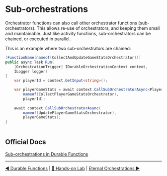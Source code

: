 # Sub-orchestrations

Orchestrator functions can also call other orchestrator functions (sub-orchestrators). This allows re-use of orchestrators, and keeping them small and maintainable. Just like activity functions, sub-orchestrators can be chained, or executed in parallel.

This is an example where two sub-orchestrators are chained:

```csharp
[FunctionName(nameof(CollectAndUpdateGameStatsOrchestrator))]
public async Task Run(
    [OrchestrationTrigger] IDurableOrchestrationContext context,
    ILogger logger)
{
    var playerId = context.GetInput<string>();

    var playerGameStats = await context.CallSubOrchestratorAsync<PlayerGameStats>(
        nameof(CollectPlayerGameStatsOrchestrator),
        playerId);
    
    await context.CallSubOrchestratorAsync(
        nameof(UpdatePlayerGameStatsOrchestrator),
        playerGameStats);
}
    
```

## Official Docs

[Sub-orchestrations in Durable Functions](https://docs.microsoft.com/en-us/azure/azure-functions/durable/durable-functions-sub-orchestrations?tabs=csharp)

---
[◀ Durable Functions](durablefunctions.md) | [🔼 Hands-on Lab](notifysupport.md) | [Eternal Orchestrations ▶](eternalorchestrations.md)
